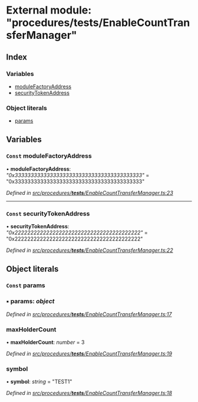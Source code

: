 # External module: "procedures/**tests**/EnableCountTransferManager"

## Index

### Variables

- [moduleFactoryAddress](_procedures___tests___enablecounttransfermanager_.md#const-modulefactoryaddress)
- [securityTokenAddress](_procedures___tests___enablecounttransfermanager_.md#const-securitytokenaddress)

### Object literals

- [params](_procedures___tests___enablecounttransfermanager_.md#const-params)

## Variables

### `Const` moduleFactoryAddress

• **moduleFactoryAddress**: _"0x3333333333333333333333333333333333333333"_ = "0x3333333333333333333333333333333333333333"

_Defined in [src/procedures/**tests**/EnableCountTransferManager.ts:23](https://github.com/PolymathNetwork/polymath-sdk/blob/d34930f/src/procedures/__tests__/EnableCountTransferManager.ts#L23)_

---

### `Const` securityTokenAddress

• **securityTokenAddress**: _"0x2222222222222222222222222222222222222222"_ = "0x2222222222222222222222222222222222222222"

_Defined in [src/procedures/**tests**/EnableCountTransferManager.ts:22](https://github.com/PolymathNetwork/polymath-sdk/blob/d34930f/src/procedures/__tests__/EnableCountTransferManager.ts#L22)_

## Object literals

### `Const` params

### ▪ **params**: _object_

_Defined in [src/procedures/**tests**/EnableCountTransferManager.ts:17](https://github.com/PolymathNetwork/polymath-sdk/blob/d34930f/src/procedures/__tests__/EnableCountTransferManager.ts#L17)_

### maxHolderCount

• **maxHolderCount**: _number_ = 3

_Defined in [src/procedures/**tests**/EnableCountTransferManager.ts:19](https://github.com/PolymathNetwork/polymath-sdk/blob/d34930f/src/procedures/__tests__/EnableCountTransferManager.ts#L19)_

### symbol

• **symbol**: _string_ = "TEST1"

_Defined in [src/procedures/**tests**/EnableCountTransferManager.ts:18](https://github.com/PolymathNetwork/polymath-sdk/blob/d34930f/src/procedures/__tests__/EnableCountTransferManager.ts#L18)_
